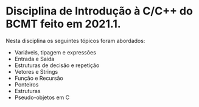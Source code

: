 # Disciplina de Introdução à C/C++ do BCMT feito em 2021.1.
Nesta disciplina os seguintes tópicos foram abordados:
- Variáveis, tipagem e expressões
- Entrada e Saída
- Estruturas de decisão e repetição
- Vetores e Strings
- Função e Recursão
- Ponteiros
- Estruturas
- Pseudo-objetos em C
